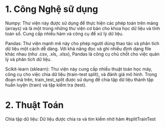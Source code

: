 # 1. Công Nghệ sữ dụng 
Numpy: Thư viện này được sử dụng để thực hiện các phép toán trên mảng (arrays) và là một trong những thư viện cơ bản cho khoa học dữ liệu và tính toán số. Cung cấp nhiều hàm và công cụ để xử lý dữ liệu.

Pandas: Thư viện mạnh mẽ này cho phép người dùng thao tác và phân tích dữ liệu một cách dễ dàng. Với khả năng đọc và ghi nhiều định dạng file khác nhau (như .csv, .xls, .xlsx), Pandas là công cụ chủ chốt cho việc quản lý và phân tích dữ liệu.

Scikit-learn (sklearn): Thư viện này cung cấp nhiều thuật toán học máy, công cụ cho việc chia dữ liệu (train-test split), và đánh giá mô hình. Trong đoạn mã trên, train_test_split được sử dụng để chia tập dữ liệu thành tập huấn luyện (train) và tập kiểm tra (test).

# 2. Thuật Toán
Chia tập dữ liệu: Dữ liệu được chia ra và tìm kiếm nhờ hàm #splitTrainTest

